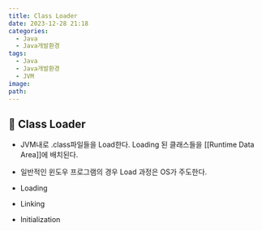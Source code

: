 ```yaml
---
title: Class Loader
date: 2023-12-28 21:18
categories:
  - Java
  - Java개발환경
tags:
  - Java
  - Java개발환경
  - JVM
image: 
path:
---
```


## 🌈 Class Loader
+ JVM내로 .class파일들을 Load한다. Loading 된 클래스들을 [[Runtime Data Area]]에 배치된다.
+ 일반적인 윈도우 프로그램의 경우 Load 과정은 OS가 주도한다.

+ Loading
+ Linking
+ Initialization
